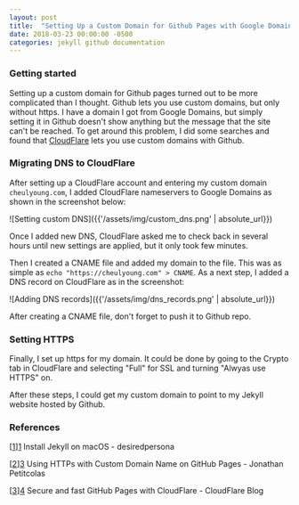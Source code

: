 ```yaml
---
layout: post
title:  "Setting Up a Custom Domain for Github Pages with Google Domains"
date: 2018-03-23 00:00:00 -0500
categories: jekyll github documentation
---
```


### Getting started
Setting up a custom domain for Github pages turned out to be more complicated than I thought. Github lets you use custom domains, but only without https. I have a domain I got from Google Domains, but simply setting it in Github doesn't show anything but the message that the site can't be reached. To get around this problem, I did some searches and found that [CloudFlare][2] lets you use custom domains with Github.

### Migrating DNS to CloudFlare
After setting up a CloudFlare account and entering my custom domain `cheulyoung.com`, I added CloudFlare nameservers to Google Domains as shown in the screenshot below:

![Setting custom DNS]({{'/assets/img/custom_dns.png' | absolute_url}})

Once I added new DNS, CloudFlare asked me to check back in several hours until new settings are applied, but it only took few minutes.

Then I created a CNAME file and added my domain to the file. This was as simple as `echo "https://cheulyoung.com" > CNAME`. As a next step, I added a DNS record on CloudFlare as in the screenshot:

![Adding DNS records]({{'/assets/img/dns_records.png' | absolute_url}})

After creating a CNAME file, don't forget to push it to Github repo.

### Setting HTTPS
Finally, I set up https for my domain. It could be done by going to the Crypto tab in CloudFlare and selecting "Full" for SSL and turning "Alwyas use HTTPS" on.

After these steps, I could get my custom domain to point to my Jekyll website hosted by Github.

### References
[[1]][1] Install Jekyll on macOS - desiredpersona

[[2]][3] Using HTTPs with Custom Domain Name on GitHub Pages - Jonathan Petitcolas

[[3]][4] Secure and fast GitHub Pages with CloudFlare - CloudFlare Blog

[1]: https://desiredpersona.com/install-jekyll-on-macos/
[2]: https://www.cloudflare.com/
[3]: https://www.jonathan-petitcolas.com/2017/01/13/using-https-with-custom-domain-name-on-github-pages.html
[4]: https://blog.cloudflare.com/secure-and-fast-github-pages-with-cloudflare/
